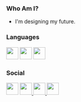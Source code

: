 ### Who Am I?

* I'm designing my future.

### Languages

<img height="32" width="32" src="https://raw.githubusercontent.com/abrahamcalf/programming-languages-logos/master/src/html/html_32x32.png">
<img height="32" width="32" src="https://raw.githubusercontent.com/abrahamcalf/programming-languages-logos/master/src/css/css_32x32.png">
<img height="32" width="32" src="https://raw.githubusercontent.com/abrahamcalf/programming-languages-logos/master/src/javascript/javascript_32x32.png">


### Social
<p align="left"> <a href="https://discord.com/users/BerkSah#1881" target="_blank" rel="noreferrer"><img src="https://raw.githubusercontent.com/gauravghongde/social-icons/master/PNG/White/Discord_white.png" width="32" height="32" /></a> <a href="https://www.linkedin.com/in/eberksahin/" target="_blank" rel="noreferrer">
    <img src="https://raw.githubusercontent.com/gauravghongde/social-icons/master/PNG/White/LinkedIN_white.png" width="32" height="32" /></a><a         href="https://www.linkedin.com/in/eberksahin/" target="_blank" rel="noreferrer">
        <img src="https://raw.githubusercontent.com/gauravghongde/social-icons/master/PNG/White/Instagram_white.png" width="32" height="32" /></a><a         href="https://www.instagram.com/eberksahin" target="_blank" rel="noreferrer">
        <img src="https://raw.githubusercontent.com/gauravghongde/social-icons/master/PNG/White/Twitter_white.png" width="32" height="32" /></a><a         href="https://www.twitter.com/eberksahin" target="_blank" rel="noreferrer">

